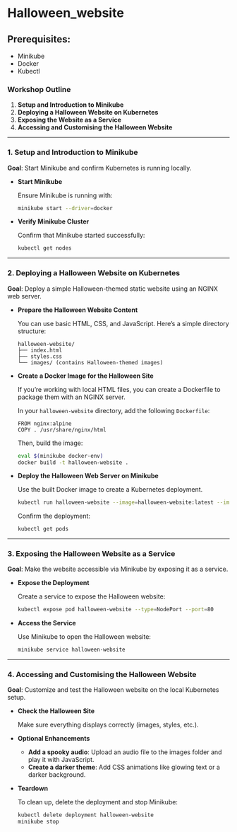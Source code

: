 # Halloween_website

## Prerequisites:
- Minikube
- Docker
- Kubectl

### **Workshop Outline**

1. **Setup and Introduction to Minikube**
2. **Deploying a Halloween Website on Kubernetes**
3. **Exposing the Website as a Service**
4. **Accessing and Customising the Halloween Website**

---

### **1. Setup and Introduction to Minikube**

**Goal**: Start Minikube and confirm Kubernetes is running locally.

- **Start Minikube**
    
    Ensure Minikube is running with:
    
    ```bash
    minikube start --driver=docker
    
    ```
    
- **Verify Minikube Cluster**
    
    Confirm that Minikube started successfully:
    
    ```bash
    kubectl get nodes
    
    ```
    

---

### **2. Deploying a Halloween Website on Kubernetes**

**Goal**: Deploy a simple Halloween-themed static website using an NGINX web server.

- **Prepare the Halloween Website Content**
    
    You can use basic HTML, CSS, and JavaScript. Here’s a simple directory structure:
    
    ```
    halloween-website/
    ├── index.html
    ├── styles.css
    └── images/ (contains Halloween-themed images)
    
    ```
    
- **Create a Docker Image for the Halloween Site**
    
    If you’re working with local HTML files, you can create a Dockerfile to package them with an NGINX server.
    
    In your `halloween-website` directory, add the following `Dockerfile`:
    
    ```
    FROM nginx:alpine
    COPY . /usr/share/nginx/html
    
    ```
    
    Then, build the image:
    
    ```bash
    eval $(minikube docker-env)
    docker build -t halloween-website .
    
    ```
    
- **Deploy the Halloween Web Server on Minikube**
    
    Use the built Docker image to create a Kubernetes deployment.
    
    ```bash
    kubectl run halloween-website --image=halloween-website:latest --image-pull-policy=Never

    
    ```
    
    Confirm the deployment:
    
    ```bash
    kubectl get pods
    
    ```
    

---

### **3. Exposing the Halloween Website as a Service**

**Goal**: Make the website accessible via Minikube by exposing it as a service.

- **Expose the Deployment**
    
    Create a service to expose the Halloween website:
    
    ```bash
    kubectl expose pod halloween-website --type=NodePort --port=80
    
    ```
    
- **Access the Service**
    
    Use Minikube to open the Halloween website:
    
    ```bash
    minikube service halloween-website
    
    ```
    

---

### **4. Accessing and Customising the Halloween Website**

**Goal**: Customize and test the Halloween website on the local Kubernetes setup.

- **Check the Halloween Site**
    
    Make sure everything displays correctly (images, styles, etc.).
    
- **Optional Enhancements**
    - **Add a spooky audio**: Upload an audio file to the images folder and play it with JavaScript.
    - **Create a darker theme**: Add CSS animations like glowing text or a darker background.
- **Teardown**
    
    To clean up, delete the deployment and stop Minikube:
    
    ```bash
    kubectl delete deployment halloween-website
    minikube stop
    
    ```
